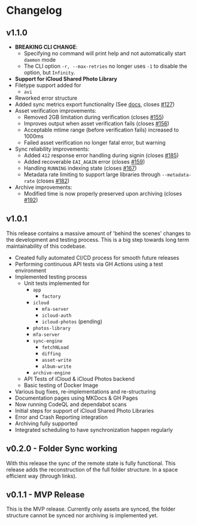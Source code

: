 # Changelog

<!-- ## Nightly Changes-->

## v1.1.0

  * **BREAKING CLI CHANGE**:
    * Specifying no command will print help and not automatically start `daemon` mode
    * The CLI option `-r, --max-retries` no longer uses `-1` to disable the option, but `Infinity`.
  * **Support for iCloud Shared Photo Library**
  * Filetype support added for
    * `avi`
  * Reworked error structure
  * Added sync metrics export functionality (See [docs](https://steilerdev.github.io/icloud-photos-sync/user-guides/sync-metrics/), closes [#127](https://github.com/steilerDev/icloud-photos-sync/issues/127))
  * Asset verification improvements:
    * Removed 2GB limitation during verification (closes [#155](https://github.com/steilerDev/icloud-photos-sync/issues/155))
    * Improves output when asset verification fails (closes [#156](https://github.com/steilerDev/icloud-photos-sync/issues/156))
    * Acceptable mtime range (before verification fails) increased to 1000ms
    * Failed asset verification no longer fatal error, but warning
  * Sync reliability improvements:
    * Added `412` response error handling during signin (closes [#185](https://github.com/steilerDev/icloud-photos-sync/issues/185))
    * Added recoverable `EAI_AGAIN` error (closes [#159](https://github.com/steilerDev/icloud-photos-sync/issues/159))
    * Handling `RUNNING` indexing state (closes [#167](https://github.com/steilerDev/icloud-photos-sync/issues/167))
    * Metadata rate limiting to support large libraries through `--metadata-rate` (closes [#182](https://github.com/steilerDev/icloud-photos-sync/issues/182))
  * Archive improvements:
    * Modified time is now properly preserved upon archiving (closes [#192](https://github.com/steilerDev/icloud-photos-sync/issues/192))

## v1.0.1

This release contains a massive amount of 'behind the scenes' changes to the development and testing process. This is a big step towards long term maintainability of this codebase.

  * Created fully automated CI/CD process for smooth future releases
  * Performing continuous API tests via GH Actions using a test environment
  * Implemented testing process
    * Unit tests implemented for
      * `app`
        * `factory`
      * `icloud`
        * `mfa-server`
        * `icloud-auth`
        * `icloud-photos` (pending)
      * `photos-library`
      * `mfa-server`
      * `sync-engine`
        * `fetchNLoad`
        * `diffing`
        * `asset-write`
        * `album-write`
      * `archive-engine`
    * API Tests of iCloud & iCloud Photos backend
    * Basic testing of Docker Image
  * Various bug fixes, re-implementations and re-structuring
  * Documentation pages using MKDocs & GH Pages
  * Now running CodeQL and dependabot scans
  * Initial steps for support of iCloud Shared Photo Libraries
  * Error and Crash Reporting integration
  * Archiving fully supported
  * Integrated scheduling to have synchronization happen regularly

## v0.2.0 - Folder Sync working
With this release the sync of the remote state is fully functional. This release adds the reconstruction of the full folder structure. In a space efficient way (through links).

## v0.1.1 - MVP Release
This is the MVP release. Currently only assets are synced, the folder structure cannot be synced nor archiving is implemented yet.